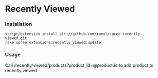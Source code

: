 Recently Viewed
===============

### Installation
    
    script/extension install git://github.com/romul/spree-recently-viewed.git
    rake spree:extensions:recently_viewed:update
    
### Usage

Call /recently/viewed/products?product_id=@product.id to add product to recently viewed

